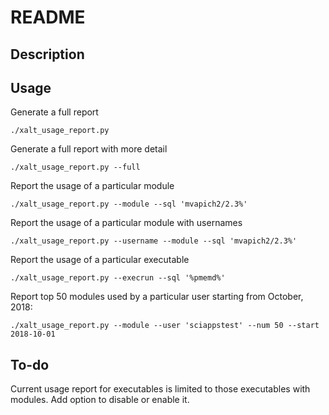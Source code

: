 # README
## Description

## Usage
Generate a full report
```
./xalt_usage_report.py
```
Generate a full report with more detail
```
./xalt_usage_report.py --full
``` 
Report the usage of a particular module 
```
./xalt_usage_report.py --module --sql 'mvapich2/2.3%'
```
Report the usage of a particular module with usernames
```
./xalt_usage_report.py --username --module --sql 'mvapich2/2.3%'
```
Report the usage of a particular executable
```
./xalt_usage_report.py --execrun --sql '%pmemd%'
```
Report top 50 modules used by a particular user starting from October, 2018:
```
./xalt_usage_report.py --module --user 'sciappstest' --num 50 --start 2018-10-01
```

## To-do
Current usage report for executables is limited to those executables with modules. Add option to disable or enable it.
